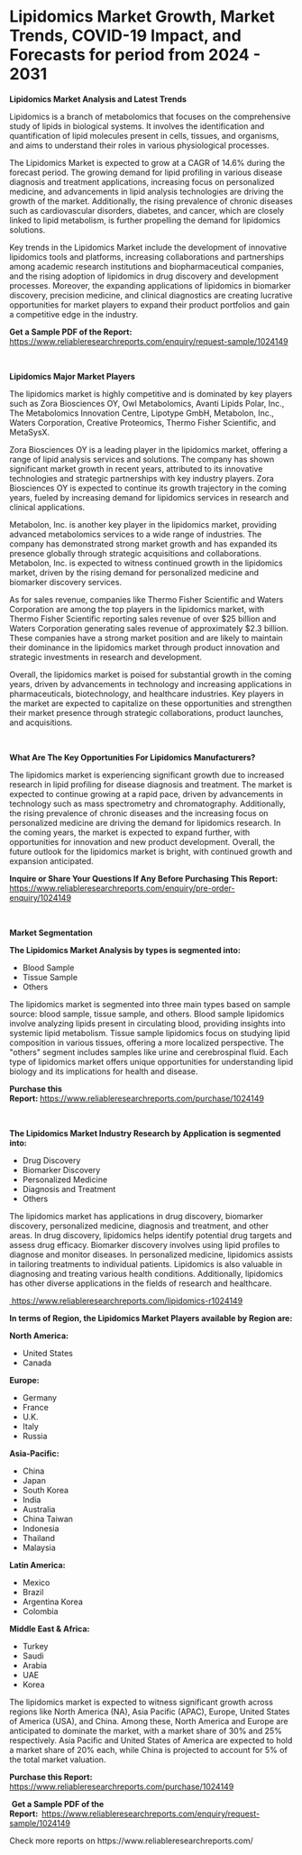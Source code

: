 <p><h1>Lipidomics Market Growth, Market Trends, COVID-19 Impact, and Forecasts for period from 2024 - 2031</h1></p><p><strong>Lipidomics Market Analysis and Latest Trends</strong></p>
<p><p>Lipidomics is a branch of metabolomics that focuses on the comprehensive study of lipids in biological systems. It involves the identification and quantification of lipid molecules present in cells, tissues, and organisms, and aims to understand their roles in various physiological processes.</p><p>The Lipidomics Market is expected to grow at a CAGR of 14.6% during the forecast period. The growing demand for lipid profiling in various disease diagnosis and treatment applications, increasing focus on personalized medicine, and advancements in lipid analysis technologies are driving the growth of the market. Additionally, the rising prevalence of chronic diseases such as cardiovascular disorders, diabetes, and cancer, which are closely linked to lipid metabolism, is further propelling the demand for lipidomics solutions.</p><p>Key trends in the Lipidomics Market include the development of innovative lipidomics tools and platforms, increasing collaborations and partnerships among academic research institutions and biopharmaceutical companies, and the rising adoption of lipidomics in drug discovery and development processes. Moreover, the expanding applications of lipidomics in biomarker discovery, precision medicine, and clinical diagnostics are creating lucrative opportunities for market players to expand their product portfolios and gain a competitive edge in the industry.</p></p>
<p><strong>Get a Sample PDF of the Report:&nbsp;</strong> <a href="https://www.reliableresearchreports.com/enquiry/request-sample/1024149">https://www.reliableresearchreports.com/enquiry/request-sample/1024149</a></p>
<p>&nbsp;</p>
<p><strong>Lipidomics Major Market Players</strong></p>
<p><p>The lipidomics market is highly competitive and is dominated by key players such as Zora Biosciences OY, Owl Metabolomics, Avanti Lipids Polar, Inc., The Metabolomics Innovation Centre, Lipotype GmbH, Metabolon, Inc., Waters Corporation, Creative Proteomics, Thermo Fisher Scientific, and MetaSysX.</p><p>Zora Biosciences OY is a leading player in the lipidomics market, offering a range of lipid analysis services and solutions. The company has shown significant market growth in recent years, attributed to its innovative technologies and strategic partnerships with key industry players. Zora Biosciences OY is expected to continue its growth trajectory in the coming years, fueled by increasing demand for lipidomics services in research and clinical applications.</p><p>Metabolon, Inc. is another key player in the lipidomics market, providing advanced metabolomics services to a wide range of industries. The company has demonstrated strong market growth and has expanded its presence globally through strategic acquisitions and collaborations. Metabolon, Inc. is expected to witness continued growth in the lipidomics market, driven by the rising demand for personalized medicine and biomarker discovery services.</p><p>As for sales revenue, companies like Thermo Fisher Scientific and Waters Corporation are among the top players in the lipidomics market, with Thermo Fisher Scientific reporting sales revenue of over $25 billion and Waters Corporation generating sales revenue of approximately $2.3 billion. These companies have a strong market position and are likely to maintain their dominance in the lipidomics market through product innovation and strategic investments in research and development.</p><p>Overall, the lipidomics market is poised for substantial growth in the coming years, driven by advancements in technology and increasing applications in pharmaceuticals, biotechnology, and healthcare industries. Key players in the market are expected to capitalize on these opportunities and strengthen their market presence through strategic collaborations, product launches, and acquisitions.</p></p>
<p>&nbsp;</p>
<p><strong>What Are The Key Opportunities For Lipidomics Manufacturers?</strong></p>
<p><p>The lipidomics market is experiencing significant growth due to increased research in lipid profiling for disease diagnosis and treatment. The market is expected to continue growing at a rapid pace, driven by advancements in technology such as mass spectrometry and chromatography. Additionally, the rising prevalence of chronic diseases and the increasing focus on personalized medicine are driving the demand for lipidomics research. In the coming years, the market is expected to expand further, with opportunities for innovation and new product development. Overall, the future outlook for the lipidomics market is bright, with continued growth and expansion anticipated.</p></p>
<p><strong>Inquire or Share Your Questions If Any Before Purchasing This Report:</strong> <a href="https://www.reliableresearchreports.com/enquiry/pre-order-enquiry/1024149">https://www.reliableresearchreports.com/enquiry/pre-order-enquiry/1024149</a></p>
<p>&nbsp;</p>
<p><strong>Market Segmentation</strong></p>
<p><strong>The Lipidomics Market Analysis by types is segmented into:</strong></p>
<p><ul><li>Blood Sample</li><li>Tissue Sample</li><li>Others</li></ul></p>
<p><p>The lipidomics market is segmented into three main types based on sample source: blood sample, tissue sample, and others. Blood sample lipidomics involve analyzing lipids present in circulating blood, providing insights into systemic lipid metabolism. Tissue sample lipidomics focus on studying lipid composition in various tissues, offering a more localized perspective. The "others" segment includes samples like urine and cerebrospinal fluid. Each type of lipidomics market offers unique opportunities for understanding lipid biology and its implications for health and disease.</p></p>
<p><strong>Purchase this Report:&nbsp;</strong><a href="https://www.reliableresearchreports.com/purchase/1024149">https://www.reliableresearchreports.com/purchase/1024149</a></p>
<p>&nbsp;</p>
<p><strong>The Lipidomics Market Industry Research by Application is segmented into:</strong></p>
<p><ul><li>Drug Discovery</li><li>Biomarker Discovery</li><li>Personalized Medicine</li><li>Diagnosis and Treatment</li><li>Others</li></ul></p>
<p><p>The lipidomics market has applications in drug discovery, biomarker discovery, personalized medicine, diagnosis and treatment, and other areas. In drug discovery, lipidomics helps identify potential drug targets and assess drug efficacy. Biomarker discovery involves using lipid profiles to diagnose and monitor diseases. In personalized medicine, lipidomics assists in tailoring treatments to individual patients. Lipidomics is also valuable in diagnosing and treating various health conditions. Additionally, lipidomics has other diverse applications in the fields of research and healthcare.</p></p>
<p><a href="https://www.reliableresearchreports.com/lipidomics-r1024149">&nbsp;https://www.reliableresearchreports.com/lipidomics-r1024149</a></p>
<p><strong>In terms of Region, the Lipidomics Market Players available by Region are:</strong></p>
<p>
    <p> <strong> North America: </strong>
        <ul>
            <li>United States</li>
            <li>Canada</li>
        </ul>
        </p> 
    <p> <strong> Europe: </strong>
        <ul>
            <li>Germany</li>
            <li>France</li>
            <li>U.K.</li>
            <li>Italy</li>
            <li>Russia</li>
        </ul>
        </p> 
    <p> <strong> Asia-Pacific: </strong>
        <ul>
            <li>China</li>
            <li>Japan</li>
            <li>South Korea</li>
            <li>India</li>
            <li>Australia</li>
            <li>China Taiwan</li>
            <li>Indonesia</li>
            <li>Thailand</li>
            <li>Malaysia</li>
        </ul>
        </p> 
    <p> <strong> Latin America: </strong>
        <ul>
            <li>Mexico</li>
            <li>Brazil</li>
            <li>Argentina Korea</li>
            <li>Colombia</li>
        </ul>
        </p> 
    <p> <strong> Middle East & Africa: </strong>
        <ul>
            <li>Turkey</li>
            <li>Saudi</li>
            <li>Arabia</li>
            <li>UAE</li>
            <li>Korea</li>
        </ul>
    </p>
    </p>
<p><p>The lipidomics market is expected to witness significant growth across regions like North America (NA), Asia Pacific (APAC), Europe, United States of America (USA), and China. Among these, North America and Europe are anticipated to dominate the market, with a market share of 30% and 25% respectively. Asia Pacific and United States of America are expected to hold a market share of 20% each, while China is projected to account for 5% of the total market valuation.</p></p>
<p><strong>Purchase this Report: </strong><a href="https://www.reliableresearchreports.com/purchase/1024149">https://www.reliableresearchreports.com/purchase/1024149</a></p>
<p>&nbsp;<strong>Get a Sample PDF of the Report:&nbsp;&nbsp;</strong><a href="https://www.reliableresearchreports.com/enquiry/request-sample/1024149">https://www.reliableresearchreports.com/enquiry/request-sample/1024149</a></p>
<p><strong></strong></p>
<p>Check more reports on https://www.reliableresearchreports.com/</p>